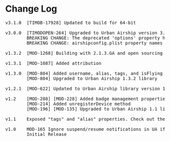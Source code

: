 # Change Log
<pre>
v3.1.0  [TIMOB-17928] Updated to build for 64-bit

v3.0.0  [TIMODOPEN-264] Upgraded to Urban Airship version 3.0.2 for iOS
        BREAKING CHANGE: The deprecated 'options' property has been removed -- airshipconfig.plist file is required now
        BREAKING CHANGE: airshipconfig.plist property names have changed

v1.3.2  [MOD-1268] Building with 2.1.3.GA and open sourcing
	
v1.3.1  [MOD-1087] Added attribution
	
v1.3.0  [MOD-804] Added username, alias, tags, and isFlying properties
        [MOD-804] Upgraded to Urban Airship 1.3.2 library

v1.2.1  [MOD-622] Updated to Urban Airship library version 1.2.0.a

v1.2    [MOD-208] [MOD-228] Added badge management properties (autoResetBadge, autoBadge, badgeNumber) and method (resetBadge)
        [MOD-214] Added unregisterDevice method
        [MOD-196] [MOD-135] Upgraded to Urban Airship 1.1 library for iOS5 support

v1.1	Exposed "tags" and "alias" properties. Check out the documentation for more information.

v1.0    MOD-165 Ignore suspend/resume notifications in UA if not yet initialized (Refreshed download)
        Initial Release
